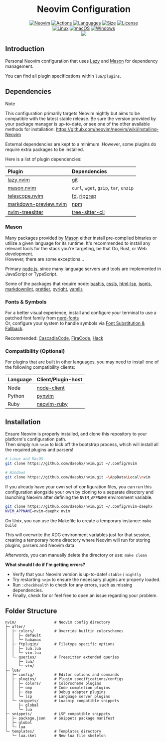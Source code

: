 <div align="center">
<h1>Neovim Configuration</h1>

[![Neovim](https://img.shields.io/github/v/release/neovim/neovim?include_prereleases&style=for-the-badge&label=Neovim&logo=neovim&labelColor=000000)](https://github.com/neovim/neovim/releases/tag/nightly)
[![Actions](https://img.shields.io/github/actions/workflow/status/daephx/nvim/ci.yml?branch=main&label=CI&style=for-the-badge&logo=githubactions&labelColor=000000)](https://github.com/daephx/nvim/actions)
[![Languages](https://img.shields.io/github/languages/top/daephx/nvim?style=for-the-badge&labelColor=000000&logo=lua&logoColor=blue)](https://github.com/daephx/nvim/search?l=lua)
[![Size](https://img.shields.io/github/languages/code-size/daephx/nvim?label=Size&style=for-the-badge&labelColor=000000)](#)
[![License](https://img.shields.io/github/license/daephx/nvim?&label=License&style=for-the-badge&color=8937dd&labelColor=000000)](https://github.com/daephx/nvim/blob/main/LICENSE)
<br/>
[![Linux](https://img.shields.io/badge/Linux-%23.svg?logo=linux&style=for-the-badge&color=000000&logoColor=yellow)](https://en.wikipedia.org/wiki/Linux)
[![macOS](https://img.shields.io/badge/MacOS-%23.svg?logo=apple&style=for-the-badge&color=000000&logoColor=white)](https://en.wikipedia.org/wiki/MacOS)
[![Windows](https://img.shields.io/badge/Windows-%23.svg?logo=windows11&style=for-the-badge&color=000000&logoColor=blue)](https://en.wikipedia.org/wiki/Microsoft_Windows)
<br/>
<img src="https://github.com/daephx/nvim/assets/36192863/597acb0a-ee6f-4aef-a380-5329d8df6f99"/>

</div>

## Introduction

Personal Neovim configuration that uses
[Lazy](https://github.com/folke/lazy.nvim) and
[Mason](https://github.com/williamboman/mason.nvim) for dependency management.

You can find all plugin specifications within `lua/plugins`.

## Dependencies

> [!NOTE]
> This configuration primarily targets Neovim nightly but aims to be
> compatible with the latest stable release. Be sure the version provided by
> your package manager is up-to-date, or see one of the other available methods
> for installation: <https://github.com/neovim/neovim/wiki/Installing-Neovim>

External dependencies are kept to a minimum. However, some plugins do require
extra packages to be installed.

Here is a list of plugin dependencies:

| Plugin                                                                   | Dependencies                                                                            |
| :----------------------------------------------------------------------- | :-------------------------------------------------------------------------------------- |
| [lazy.nvim](https://github.com/folke/lazy.nvim)                          | [git](https://git-scm.com/)                                                             |
| [mason.nvim](https://github.com/williamboman/mason.nvim)                 | `curl`, `wget`, `gzip`, `tar`, `unzip`                                                  |
| [telescope.nvim](https://github.com/nvim-telescope/telescope.nvim)       | [fd](https://github.com/sharkdp/fd), [ripgrep](https://github.com/BurntSushi/ripgrep)   |
| [markdown-preview.nvim](https://github.com/iamcco/markdown-preview.nvim) | [npm](https://www.npmjs.com/)                                                           |
| [nvim-treesitter](https://github.com/nvim-treesitter/nvim-treesitter)    | [tree-sitter-cli](https://github.com/tree-sitter/tree-sitter/blob/master/cli/README.md) |

### Mason

Many packages provided by [Mason](https://github.com/williamboman/mason.nvim)
either install pre-compiled binaries or utilize a given language for its
runtime. It's recommended to install any relevant tools for the stack you're
targeting, be that Go, Rust, or Web development.<br> However, there are some
exceptions...

Primary [node.js](https://nodejs.org), since many language servers and tools are
implemented in JavaScript or TypeScript.

Some of the packages that require node:
[bashls](https://github.com/bash-lsp/bash-language-server),
[cssls](https://github.com/microsoft/vscode-css-languageservice),
[html-lsp](https://github.com/microsoft/vscode-html-languageservice),
[jsonls](https://github.com/microsoft/vscode-json-languageservice),
[markdownlint](https://github.com/igorshubovych/markdownlint-cli),
[prettier](https://github.com/prettier/prettier),
[pyright](https://github.com/microsoft/pyright),
[yamlls](https://github.com/redhat-developer/yaml-language-server)

### Fonts & Symbols

For a better visual experience, install and configure your terminal to use a
patched font family from
[nerd-fonts](https://github.com/ryanoasis/nerd-fonts)<br> Or, configure your
system to handle symbols via
[Font Substitution & Fallback](https://github.com/ryanoasis/nerd-fonts/wiki/Font-Substitution-&-Fallback).

Recommended:
[CascadiaCode](https://github.com/ryanoasis/nerd-fonts/releases/latest/download/CascadiaCode.zip),
[FiraCode](https://github.com/ryanoasis/nerd-fonts/releases/latest/download/FiraCode.zip),
[Hack](https://github.com/ryanoasis/nerd-fonts/releases/latest/download/Hack.zip)

### Compatibility (Optional)

For plugins that are built in other languages, you may need to install one of
the following compatibility clients:

| Language | Client/Plugin-host                                   |
| :------- | :--------------------------------------------------- |
| Node     | [node-client](https://github.com/neovim/node-client) |
| Python   | [pynvim](https://github.com/neovim/pynvim)           |
| Ruby     | [neovim-ruby](https://github.com/neovim/neovim-ruby) |

## Installation

Ensure Neovim is properly installed, and clone this repository to your
platform's configuration path.<br> Then simply run `nvim` to kick off the
bootstrap process, which will install all the required plugins and parsers!

```bash
# Linux and MacOS
git clone https://github.com/daephx/nvim.git ~/.config/nvim

# Windows
git clone https://github.com/daephx/nvim.git ~\AppData\Local\nvim
```

If you already have your own set of configuration files, you can run this
configuration alongside your own by cloning to a separate directory and
launching Neovim after defining the `NVIM_APPNAME` environment variable.

```bash
git clone https://github.com/daephx/nvim.git ~/.config/nvim-daephx
NVIM_APPNAME=nvim-daephx nvim
```

On Unix, you can use the Makefile to create a temporary instance: `make build`

This will overwrite the XDG environment variables just for that session,
creating a temporary home directory where Neovim will run for storing plugins,
parsers and Neovim data.

Afterwords, you can manually delete the directory or use: `make clean`

**What should I do if I'm getting errors?**

- Verify that your Neovim version is up-to-date! `stable` / `nightly`
- Try restarting `nvim` to ensure the necessary plugins are properly loaded.
- Run `:checkhealth` to check for any errors, such as missing dependencies.
- Finally, check for or feel free to open an issue regarding your problem.

## Folder Structure

```plain
nvim/                 # Neovim config directory
├─ after/
│  ├─ colors/         # Override builtin colorschemes
│  │  ├─ default
│  │  └─ habamax
│  ├─ ftplugin/       # Filetype specific options
│  │  ├─ lua.lua
│  │  └─ vim.lua
│  └─ queries/        # Treesitter extended queries
│     ├─ lua/
│     └─ vim/
├─ lua/
│  ├─ config/         # Editor options and commands
│  ├─ plugins/        # Plugin specifications/configs
│  │  ├─ colors/      # Colorscheme plugins
│  │  ├─ cmp          # Code completion plugins
│  │  ├─ dap          # Debug adapter plugins
│  │  └─ lsp          # Language server plugins
│  └─ snippets/       # Luasnip compatible snippets
│     ├─ global
│     └─ lua
├─ snippets/          # LSP compatible snippets
│  ├─ package.json    # Snippets package manifest
│  ├─ global
│  └─ lua
└─ templates/         # Templates directory
   └─ lua.skel        # New lua file skeleton
```
